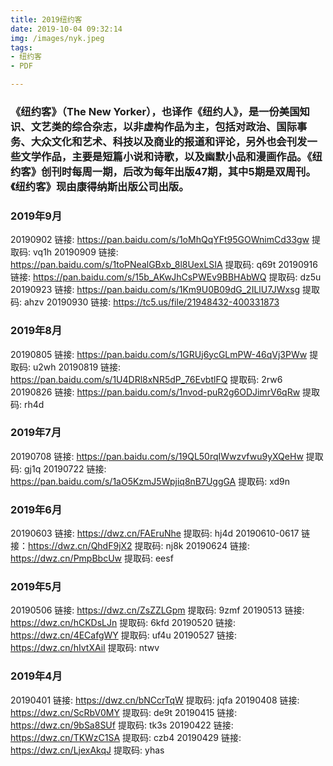 ```yaml
---
title: 2019纽约客
date: 2019-10-04 09:32:14
img: /images/nyk.jpeg
tags:
- 纽约客
- PDF

---
```


### 《纽约客》（The New Yorker），也译作《纽约人》，是一份美国知识、文艺类的综合杂志，以非虚构作品为主，包括对政治、国际事务、大众文化和艺术、科技以及商业的报道和评论，另外也会刊发一些文学作品，主要是短篇小说和诗歌，以及幽默小品和漫画作品。《纽约客》创刊时每周一期，后改为每年出版47期，其中5期是双周刊。《纽约客》现由康得纳斯出版公司出版。

### 2019年9月

20190902
链接: https://pan.baidu.com/s/1oMhQqYFt95GOWnimCd33gw
提取码: vq1h
20190909
链接: https://pan.baidu.com/s/1toPNealGBxb_8l8UexLSIA
提取码: q69t
20190916
链接: https://pan.baidu.com/s/15b_AKwJhCsPWEv9BBHAbWQ
提取码: dz5u
20190923
链接: https://pan.baidu.com/s/1Km9U0B09dG_2ILlU7JWxsg
提取码: ahzv
20190930
链接: https://tc5.us/file/21948432-400331873

### 2019年8月

20190805
链接: https://pan.baidu.com/s/1GRUj6ycGLmPW-46qVj3PWw
提取码: u2wh
20190819
链接: https://pan.baidu.com/s/1U4DRl8xNR5dP_76EvbtlFQ
提取码: 2rw6
20190826
链接: https://pan.baidu.com/s/1nvod-puR2g6ODJimrV6qRw
提取码: rh4d

### 2019年7月

20190708
链接: https://pan.baidu.com/s/19QL50rqIWwzvfwu9yXQeHw
提取码: gj1q
20190722
链接: https://pan.baidu.com/s/1aO5KzmJ5Wpjiq8nB7UggGA
提取码: xd9n

### 2019年6月

20190603
链接: https://dwz.cn/FAEruNhe
提取码: hj4d
20190610-0617
链接：https://dwz.cn/QhdF9jX2
提取码: nj8k
20190624
链接: https://dwz.cn/PmpBbcUw
提取码: eesf

### 2019年5月

20190506
链接: https://dwz.cn/ZsZZLGpm
提取码: 9zmf
20190513
链接: https://dwz.cn/hCKDsLJn
提取码: 6kfd
20190520
链接: https://dwz.cn/4ECafgWY
提取码: uf4u
20190527
链接: https://dwz.cn/hIvtXAiI
提取码: ntwv

### 2019年4月

20190401
链接: https://dwz.cn/bNCcrTqW
提取码: jqfa
20190408
链接: https://dwz.cn/ScRbV0MY
提取码: de9t
20190415
链接: https://dwz.cn/9bSa8SUf
提取码: tk3s
20190422
链接: https://dwz.cn/TKWzC1SA
提取码: czb4
20190429
链接: https://dwz.cn/LjexAkqJ
提取码: yhas